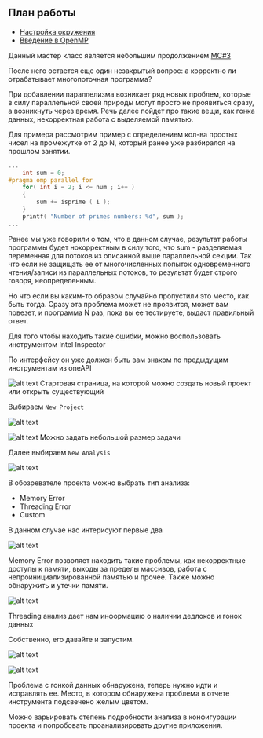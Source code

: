 ## План работы

- [Настройка окружения](/tutorials/Настройка%20окружения.md)
- [Введение в OpenMP](/tutorials/Введение%20в%20OpenMP.md)

Данный мастер класс является небольшим продолжением [MC#3](/tutorials/MC#3.md)

После него остается еще один незакрытый вопрос: а корректно ли отрабатывает многопоточная программа?

При добавлении параллелизма возникает ряд новых проблем, которые в силу параллельной своей природы могут просто не проявиться сразу, а возникнуть через время. Речь далее пойдет про такие вещи, как гонка данных, некорректная работа с выделяемой памятью.

Для примера рассмотрим пример с определением кол-ва простых чисел на промежутке от 2 до N, который ранее уже разбирался на прошлом занятии.

```c++
...
    int sum = 0;
#pragma omp parallel for
    for( int i = 2; i <= num ; i++ )
    {
        sum += isprime ( i );
    }
    printf( "Number of primes numbers: %d", sum );
...    
```

Ранее мы уже говорили о том, что в данном случае, результат работы программы будет нокорректным в силу того, что sum - разделяемая переменная для потоков из описанной выше параллельной секции. Так что если не защищать ее от многочисленных попыток одновременного чтения/записи из параллельных потоков, то результат будет строго говоря, неопределенным.

Но что если вы каким-то образом случайно пропустили это место, как быть тогда. Сразу эта проблема может не проявится, может вам повезет, и программа N раз, пока вы ее тестируете, выдаст правильный ответ. 

Для того чтобы находить такие ошибки, можно воспользовать инструментом Intel Inspector

По интерфейсу он уже должен быть вам знаком по предыдущим инструментам из oneAPI

![alt text](../docs/insp_image.png)
Стартовая страница, на которой можно создать новый проект или открыть существующий

Выбираем `New Project`

![alt text](../docs/insp_image-1.png)

![alt text](../docs/insp_image-2.png)
Можно задать небольшой размер задачи

Далее выбираем `New Analysis`

![alt text](../docs/insp_image-3.png)

В обозревателе проекта можно выбрать тип анализа:
- Memory Error
- Threading Error
- Custom

В данном случае нас интерисуют первые два

![alt text](../docs/insp_image-4.png)

Memory Error позволяет находить такие проблемы, как некорректные доступы к памяти, выходы за пределы массивов, работа с непроинициализированной памятью и прочее.
Также можно обнаружить и утечки памяти.

![alt text](../docs/insp_image-5.png)

Threading анализ дает нам информацию о наличии дедлоков и гонок данных

Собственно, его давайте и запустим.

![alt text](../docs/insp_image-6.png)

![alt text](../docs/insp_image-7.png)

Проблема с гонкой данных обнаружена, теперь нужно идти и исправлять ее. Место, в котором обнаружена проблема в отчете инструмента подсвечено желым цветом.

Можно варьировать степень подробности анализа в конфигурации проекта и попробовать проанализировать другие приложения.
